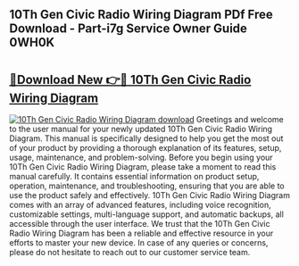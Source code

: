 ## 10Th Gen Civic Radio Wiring Diagram PDf Free Download - Part-i7g Service Owner Guide 0WH0K

# <h2><a href="http://dfu4ac.blite.top/?on=10Th+Gen+Civic+Radio+Wiring+Diagram">🔗Download New 👉🔴 10Th Gen Civic Radio Wiring Diagram</a></h2>

[![10Th Gen Civic Radio Wiring Diagram download](https://i.imgur.com/lujVjoI.png)](http://dfu4ac.blite.top/?on=10Th+Gen+Civic+Radio+Wiring+Diagram)
Greetings and welcome to the user manual for your newly updated 10Th Gen Civic Radio Wiring Diagram. This manual is specifically designed to help you get the most out of your product by providing a thorough explanation of its features, setup, usage, maintenance, and problem-solving. Before you begin using your 10Th Gen Civic Radio Wiring Diagram, please take a moment to read this manual carefully. It contains essential information on product setup, operation, maintenance, and troubleshooting, ensuring that you are able to use the product safely and effectively. 10Th Gen Civic Radio Wiring Diagram comes with an array of advanced features, including voice recognition, customizable settings, multi-language support, and automatic backups, all accessible through the user interface. We trust that the 10Th Gen Civic Radio Wiring Diagram has been a reliable and effective resource in your efforts to master your new device. In case of any queries or concerns, please do not hesitate to reach out to our customer service team.
